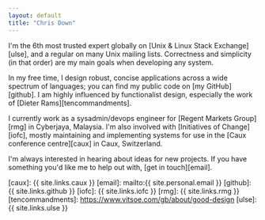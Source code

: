 ```yaml
---
layout: default
title: "Chris Down"
---
```


I'm the 6th most trusted expert globally on [Unix & Linux Stack
Exchange][ulse], and a regular on many Unix mailing lists. Correctness and
simplicity (in that order) are my main goals when developing any system.

In my free time, I design robust, concise applications across a wide spectrum
of languages; you can find my public code on [my GitHub][github]. I am highly
influenced by functionalist design, especially the work of [Dieter
Rams][tencommandments].

I currently work as a sysadmin/devops engineer for [Regent Markets Group][rmg]
in Cyberjaya, Malaysia. I'm also involved with [Initiatives of Change][iofc],
mostly maintaining and implementing systems for use in the [Caux conference
centre][caux] in Caux, Switzerland.

I'm always interested in hearing about ideas for new projects. If you have
something you'd like me to help out with, [get in touch][email].

[caux]:            {{ site.links.caux }}
[email]:           mailto:{{ site.personal.email }}
[github]:          {{ site.links.github }}
[iofc]:            {{ site.links.iofc }}
[rmg]:             {{ site.links.rmg }}
[tencommandments]: https://www.vitsoe.com/gb/about/good-design
[ulse]:            {{ site.links.ulse }}

